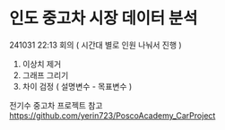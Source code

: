 # 인도 중고차 시장 데이터 분석
241031 22:13 회의 ( 시간대 별로 인원 나눠서 진행 )
1. 이상치 제거
2. 그래프 그리기
3. 차이 검정 ( 설명변수 - 목표변수 )



전기수 중고차 프로젝트 참고
https://github.com/yerin723/PoscoAcademy_CarProject
